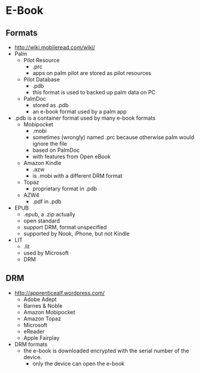 E-Book
======

## Formats

 * <http://wiki.mobileread.com/wiki/>
 * Palm
   * Pilot Resource
     * .prc
     * apps on palm pilot are stored as pilot resources
   * Pilot Database
     * .pdb
     * this format is used to backed up palm data on PC
   * PalmDoc
     * stored as .pdb
     * an e-book format used by a palm app
 * .pdb is a container format used by many e-book formats
   * Mobipocket
     * .mobi
     * sometimes (wrongly) named .prc because otherwise palm would ignore the
       file
     * based on PalmDoc
     * with features from Open eBook
   * Amazon Kindle
     * .azw
     * is .mobi with a different DRM format
   * Topaz
     * proprietary format in .pdb
   * AZW4
     * .pdf in .pdb
 * EPUB
   * .epub, a .zip actually
   * open standard
   * support DRM, format unspecified
   * supported by Nook, iPhone, but not Kindle
 * LIT
   * .lit
   * used by Microsoft
   * DRM

## DRM

 * <http://apprenticealf.wordpress.com/>
   * Adobe Adept
   * Barnes & Noble
   * Amazon Mobipocket
   * Amazon Topaz
   * Microsoft
   * eReader
   * Apple Fairplay
 * DRM formats
   * the e-book is downloaded encrypted with the serial number of the device.
     * only the device can open the e-book
